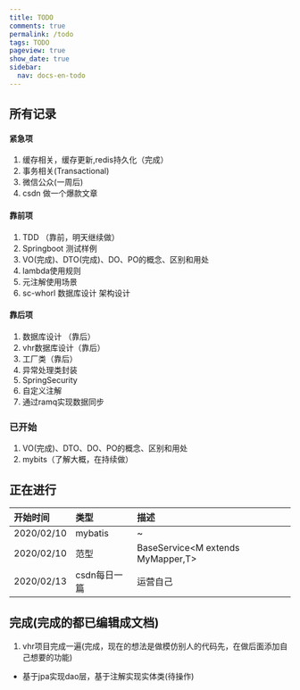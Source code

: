 ```yaml
---
title: TODO
comments: true
permalink: /todo
tags: TODO
pageview: true
show_date: true
sidebar:
  nav: docs-en-todo
---
```


## 所有记录

#### 紧急项
1. 缓存相关，缓存更新,redis持久化（完成）
2. 事务相关(Transactional)
3. 微信公众(一周后)
4. csdn 做一个爆款文章

#### 靠前项
1. TDD （靠前，明天继续做）
2. Springboot 测试样例
3. VO(完成)、DTO(完成)、DO、PO的概念、区别和用处
4. lambda使用规则
5. 元注解使用场景
6. sc-whorl 数据库设计 架构设计

#### 靠后项
1. 数据库设计 （靠后）
2. vhr数据库设计（靠后）
3. 工厂类（靠后）
4. 异常处理类封装
5. SpringSecurity
6. 自定义注解
7. 通过ramq实现数据同步



### 已开始
1. VO(完成)、DTO、DO、PO的概念、区别和用处
2. mybits（了解大概，在持续做）


## 正在进行

| 开始时间 | 类型 | 描述 |
| :-----| :---- | :---- |
| 2020/02/10 | mybatis | ~ |
| 2020/02/10 | 范型 | BaseService<M extends MyMapper<T>,T> |
| 2020/02/13 | csdn每日一篇 | 运营自己 |


## 完成(完成的都已编辑成文档)
1. vhr项目完成一遍(完成，现在的想法是做模仿别人的代码先，在做后面添加自己想要的功能)
  - 基于jpa实现dao层，基于注解实现实体类(待操作)
